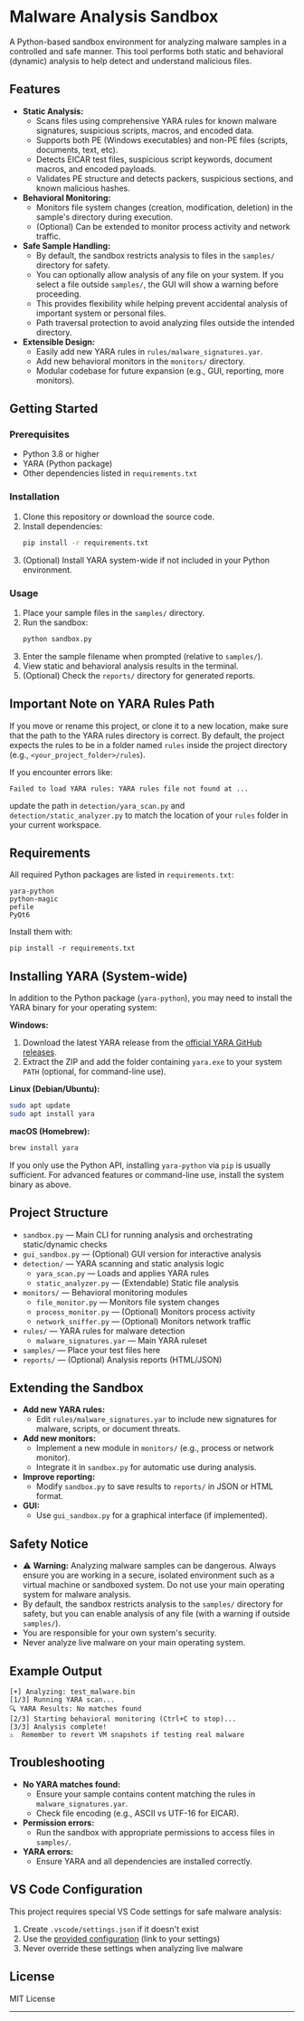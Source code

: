 # Malware Analysis Sandbox

A Python-based sandbox environment for analyzing malware samples in a controlled and safe manner. This tool performs both static and behavioral (dynamic) analysis to help detect and understand malicious files.

## Features

- **Static Analysis:**
  - Scans files using comprehensive YARA rules for known malware signatures, suspicious scripts, macros, and encoded data.
  - Supports both PE (Windows executables) and non-PE files (scripts, documents, text, etc).
  - Detects EICAR test files, suspicious script keywords, document macros, and encoded payloads.
  - Validates PE structure and detects packers, suspicious sections, and known malicious hashes.
- **Behavioral Monitoring:**
  - Monitors file system changes (creation, modification, deletion) in the sample's directory during execution.
  - (Optional) Can be extended to monitor process activity and network traffic.
- **Safe Sample Handling:**
  - By default, the sandbox restricts analysis to files in the `samples/` directory for safety.
  - You can optionally allow analysis of any file on your system. If you select a file outside `samples/`, the GUI will show a warning before proceeding.
  - This provides flexibility while helping prevent accidental analysis of important system or personal files.
  - Path traversal protection to avoid analyzing files outside the intended directory.
- **Extensible Design:**
  - Easily add new YARA rules in `rules/malware_signatures.yar`.
  - Add new behavioral monitors in the `monitors/` directory.
  - Modular codebase for future expansion (e.g., GUI, reporting, more monitors).

## Getting Started

### Prerequisites
- Python 3.8 or higher
- YARA (Python package)
- Other dependencies listed in `requirements.txt`

### Installation
1. Clone this repository or download the source code.
2. Install dependencies:
   ```bash
   pip install -r requirements.txt
   ```
3. (Optional) Install YARA system-wide if not included in your Python environment.

### Usage
1. Place your sample files in the `samples/` directory.
2. Run the sandbox:
   ```bash
   python sandbox.py
   ```
3. Enter the sample filename when prompted (relative to `samples/`).
4. View static and behavioral analysis results in the terminal.
5. (Optional) Check the `reports/` directory for generated reports.

## Important Note on YARA Rules Path

If you move or rename this project, or clone it to a new location, make sure that the path to the YARA rules directory is correct. By default, the project expects the rules to be in a folder named `rules` inside the project directory (e.g., `<your_project_folder>/rules`).

If you encounter errors like:

```
Failed to load YARA rules: YARA rules file not found at ...
```

update the path in `detection/yara_scan.py` and `detection/static_analyzer.py` to match the location of your `rules` folder in your current workspace.

## Requirements

All required Python packages are listed in `requirements.txt`:

```
yara-python
python-magic
pefile
PyQt6
```

Install them with:

```
pip install -r requirements.txt
```

## Installing YARA (System-wide)

In addition to the Python package (`yara-python`), you may need to install the YARA binary for your operating system:

**Windows:**
1. Download the latest YARA release from the [official YARA GitHub releases](https://github.com/VirusTotal/yara/releases).
2. Extract the ZIP and add the folder containing `yara.exe` to your system `PATH` (optional, for command-line use).

**Linux (Debian/Ubuntu):**
```bash
sudo apt update
sudo apt install yara
```

**macOS (Homebrew):**
```bash
brew install yara
```

If you only use the Python API, installing `yara-python` via `pip` is usually sufficient. For advanced features or command-line use, install the system binary as above.

## Project Structure
- `sandbox.py` — Main CLI for running analysis and orchestrating static/dynamic checks
- `gui_sandbox.py` — (Optional) GUI version for interactive analysis
- `detection/` — YARA scanning and static analysis logic
  - `yara_scan.py` — Loads and applies YARA rules
  - `static_analyzer.py` — (Extendable) Static file analysis
- `monitors/` — Behavioral monitoring modules
  - `file_monitor.py` — Monitors file system changes
  - `process_monitor.py` — (Optional) Monitors process activity
  - `network_sniffer.py` — (Optional) Monitors network traffic
- `rules/` — YARA rules for malware detection
  - `malware_signatures.yar` — Main YARA ruleset
- `samples/` — Place your test files here
- `reports/` — (Optional) Analysis reports (HTML/JSON)

## Extending the Sandbox
- **Add new YARA rules:**
  - Edit `rules/malware_signatures.yar` to include new signatures for malware, scripts, or document threats.
- **Add new monitors:**
  - Implement a new module in `monitors/` (e.g., process or network monitor).
  - Integrate it in `sandbox.py` for automatic use during analysis.
- **Improve reporting:**
  - Modify `sandbox.py` to save results to `reports/` in JSON or HTML format.
- **GUI:**
  - Use `gui_sandbox.py` for a graphical interface (if implemented).

## Safety Notice
- ⚠️ **Warning:** Analyzing malware samples can be dangerous. Always ensure you are working in a secure, isolated environment such as a virtual machine or sandboxed system. Do not use your main operating system for malware analysis.
- By default, the sandbox restricts analysis to the `samples/` directory for safety, but you can enable analysis of any file (with a warning if outside `samples/`).
- You are responsible for your own system's security.
- Never analyze live malware on your main operating system.

## Example Output
```
[+] Analyzing: test_malware.bin
[1/3] Running YARA scan...
🔍 YARA Results: No matches found
[2/3] Starting behavioral monitoring (Ctrl+C to stop)...
[3/3] Analysis complete!
⚠️  Remember to revert VM snapshots if testing real malware
```

## Troubleshooting
- **No YARA matches found:**
  - Ensure your sample contains content matching the rules in `malware_signatures.yar`.
  - Check file encoding (e.g., ASCII vs UTF-16 for EICAR).
- **Permission errors:**
  - Run the sandbox with appropriate permissions to access files in `samples/`.
- **YARA errors:**
  - Ensure YARA and all dependencies are installed correctly.

## VS Code Configuration
This project requires special VS Code settings for safe malware analysis:
1. Create `.vscode/settings.json` if it doesn't exist
2. Use the [provided configuration](#) (link to your settings)
3. Never override these settings when analyzing live malware

## License
MIT License

---